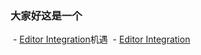 ### 大家好这是一个
  - [Editor Integration](#editor-integration)机遇
  - [Editor Integration](#editor-integration)
